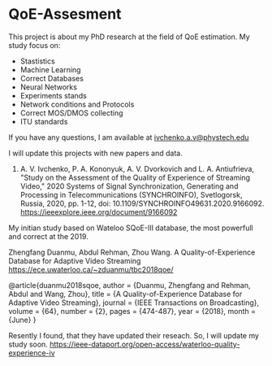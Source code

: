 # QoE-Assesment
This project is about my PhD research at the field of QoE estimation.
My study focus on:
- Stastistics
- Machine Learning
- Correct Databases
- Neural Networks
- Experiments stands
- Network conditions and Protocols
- Correct MOS/DMOS collecting
- ITU standards

If you have any questions, I am available at ivchenko.a.v@phystech.edu

I will update this projects with new papers and data.


1. A. V. Ivchenko, P. A. Kononyuk, A. V. Dvorkovich and L. A. Antiufrieva, "Study on the Assessment of the Quality of Experience of Streaming Video," 2020 Systems of Signal Synchronization, Generating and Processing in Telecommunications (SYNCHROINFO), Svetlogorsk, Russia, 2020, pp. 1-12, doi: 10.1109/SYNCHROINFO49631.2020.9166092.
https://ieeexplore.ieee.org/document/9166092



My initian study based on Wateloo SQoE-III database, the most powerfull and correct at the 2019.

Zhengfang Duanmu, Abdul Rehman, Zhou Wang. A Quality-of-Experience Database for Adaptive Video Streaming
https://ece.uwaterloo.ca/~zduanmu/tbc2018qoe/

@article{duanmu2018sqoe,
  author = {Duanmu, Zhengfang and Rehman, Abdul and Wang, Zhou}, 
  title = {A Quality-of-Experience Database for Adaptive Video Streaming}, 
  journal = {IEEE Transactions on Broadcasting},
  volume = {64},
  number = {2},
  pages = {474-487},
  year = {2018},
  month = {June}
}

Resently I found, that they have updated their reseach. So, I will update my study soon.
https://ieee-dataport.org/open-access/waterloo-quality-experience-iv
